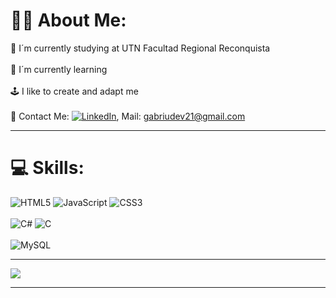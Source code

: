 # 👨🏻 About Me:
📘 I´m currently studying at UTN Facultad Regional Reconquista<br><br>🌱 I´m currently learning<br><br>🕹️ I like to create and adapt me<br><br>📧 Contact Me: [![LinkedIn](https://img.shields.io/badge/LinkedIn-%230077B5.svg?logo=linkedin&logoColor=white)](https://linkedin.com/in/www.linkedin.com/in/gabrielsandrigo), Mail: gabriudev21@gmail.com  

---

# 💻 Skills:
![HTML5](https://img.shields.io/badge/html5-%23E34F26.svg?style=for-the-badge&logo=html5&logoColor=white) ![JavaScript](https://img.shields.io/badge/javascript-%23323330.svg?style=for-the-badge&logo=javascript&logoColor=%23F7DF1E) ![CSS3](https://img.shields.io/badge/css3-%231572B6.svg?style=for-the-badge&logo=css3&logoColor=white)<br><br> ![C#](https://img.shields.io/badge/c%23-%23239120.svg?style=for-the-badge&logo=csharp&logoColor=white) ![C](https://img.shields.io/badge/c-%2300599C.svg?style=for-the-badge&logo=c&logoColor=white)<br><br> ![MySQL](https://img.shields.io/badge/mysql-%2300000f.svg?style=for-the-badge&logo=mysql&logoColor=white)

---

[![](https://visitcount.itsvg.in/api?id=GabriuDEV&icon=5&color=1)](https://visitcount.itsvg.in)

---
